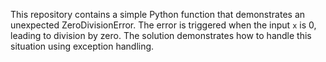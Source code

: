 This repository contains a simple Python function that demonstrates an unexpected ZeroDivisionError.  The error is triggered when the input `x` is 0, leading to division by zero. The solution demonstrates how to handle this situation using exception handling.